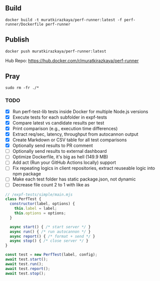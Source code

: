
## Build

```
docker build -t muratkirazkaya/perf-runner:latest -f perf-runner/Dockerfile perf-runner
```

## Publish

```
docker push muratkirazkaya/perf-runner:latest
```

Hub Repo: https://hub.docker.com/r/muratkirazkaya/perf-runner

## Pray

```
sudo rm -fr ./*
```

### TODO

- [x] Run perf-test-lib tests inside Docker for multiple Node.js versions
- [x] Execute tests for each subfolder in expf-tests
- [x] Compare latest vs candidate results per test
- [x] Print comparison (e.g., execution time differences)
- [x] Extract req/sec, latency, throughput from autocannon output
- [x] Create Markdown or CSV table for all test comparisons
- [x] Optionally send results to PR comment
- [ ] Optionally send results to external dashboard
- [ ] Optimize Dockerfile, it's big as hell (149.9 MB)
- [ ] Add act (Run your GitHub Actions locally) support
- [ ] Fix repeating logics in client repositories, extract reuseable logic into npm package
- [ ] Make each test folder has static package.json, not dynamic
- [ ] Decrease file count 2 to 1 with like as 
```js
// /expf-tests/simple/main.mjs
class PerfTest {
  constructor(label, options) {
    this.label = label;
    this.options = options;
  }

  async start() { /* start server */ }
  async run() { /* run autocannon */ }
  async report() { /* format + send */ }
  async stop() { /* close server */ }
}

const test = new PerfTest(label, config);
await test.start();
await test.run();
await test.report();
await test.stop();
```

